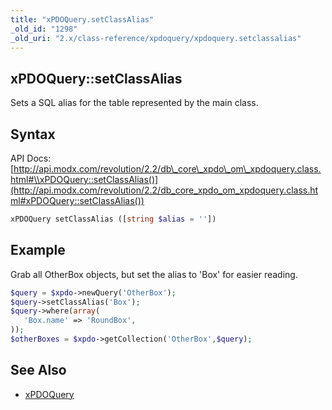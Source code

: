 ```yaml
---
title: "xPDOQuery.setClassAlias"
_old_id: "1298"
_old_uri: "2.x/class-reference/xpdoquery/xpdoquery.setclassalias"
---
```


## xPDOQuery::setClassAlias

Sets a SQL alias for the table represented by the main class.

## Syntax

API Docs: [http://api.modx.com/revolution/2.2/db\_core\_xpdo\_om\_xpdoquery.class.html#\\xPDOQuery::setClassAlias()](http://api.modx.com/revolution/2.2/db_core_xpdo_om_xpdoquery.class.html#xPDOQuery::setClassAlias())

``` php
xPDOQuery setClassAlias ([string $alias = ''])
```

## Example

Grab all OtherBox objects, but set the alias to 'Box' for easier reading.

``` php
$query = $xpdo->newQuery('OtherBox');
$query->setClassAlias('Box');
$query->where(array(
   'Box.name' => 'RoundBox',
));
$otherBoxes = $xpdo->getCollection('OtherBox',$query);
```

## See Also

- [xPDOQuery](extending-modx/xpdo/class-reference/xpdoquery "xPDOQuery")